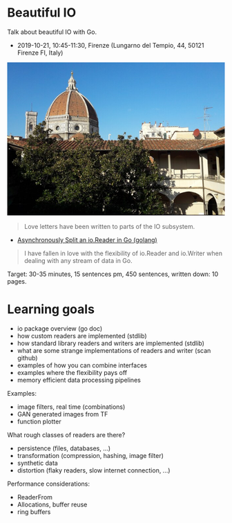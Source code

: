 # Beautiful IO

Talk about beautiful IO with Go.

* 2019-10-21, 10:45-11:30, Firenze (Lungarno del Tempio, 44, 50121 Firenze FI, Italy)

![](f.jpg)

> Love letters have been written to parts of the IO subsystem.

* [Asynchronously Split an io.Reader in Go (golang)](https://rodaine.com/2015/04/async-split-io-reader-in-golang/)

> I have fallen in love with the flexibility of io.Reader and io.Writer when
> dealing with any stream of data in Go.

Target: 30-35 minutes, 15 sentences pm, 450 sentences, written down: 10 pages.

# Learning goals

* io package overview (go doc)
* how custom readers are implemented (stdlib)
* how standard library readers and writers are implemented (stdlib)
* what are some strange implementations of readers and writer (scan github)
* examples of how you can combine interfaces
* examples where the flexibility pays off
* memory efficient data processing pipelines

Examples:

* image filters, real time (combinations)
* GAN generated images from TF
* function plotter

What rough classes of readers are there?

* persistence (files, databases, ...)
* transformation (compression, hashing, image filter)
* synthetic data
* distortion (flaky readers, slow internet connection, ...)

Performance considerations:

* ReaderFrom
* Allocations, buffer reuse
* ring buffers
